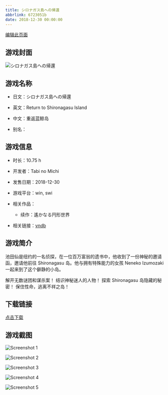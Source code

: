 ```yaml
---
title: シロナガス島への帰還
abbrlink: 6723051b
date: 2018-12-30 00:00:00
---
```

[编辑此页面](https://github.com/ACG-3/ADV3-source/blob/main/source/_posts/games/%E3%82%B7%E3%83%AD%E3%83%8A%E3%82%AC%E3%82%B9%E5%B3%B6%E3%81%B8%E3%81%AE%E5%B8%B0%E9%82%84.md)

## 游戏封面

![シロナガス島への帰還](https%3A//pan.timero.xyz/onedrive/img_lib_001/%E3%82%B7%E3%83%AD%E3%83%8A%E3%82%AC%E3%82%B9%E5%B3%B6%E3%81%B8%E3%81%AE%E5%B8%B0%E9%82%84_cover.avif)


## 游戏名称

- 日文：シロナガス島への帰還
- 英文：Return to Shironagasu Island
- 中文：重返蓝鲸岛

- 别名：


## 游戏信息

- 时长：10.75 h
- 开发者：Tabi no Michi
- 发售日期：2018-12-30
- 游戏平台：win, swi
- 相关作品：
   - 续作：遙かなる円形世界

- 相关链接：[vndb](https://vndb.org/v25413)


## 游戏简介

池田仙是纽约的一名侦探，在一位百万富翁的遗书中，他收到了一份神秘的邀请函，邀请他前往 Shironagasu 岛。他与拥有特殊能力的女孩 Neneko Izumozaki 一起来到了这个僻静的小岛。

解开无数谜团和谋杀案！
结识神秘迷人的人物！
探索 Shironagasu 岛隐藏的秘密！
保住性命，逃离不祥之岛！




## 下载链接

[点击下载](https://pan.timero.xyz/onedrive/adv_lib_001/%E3%82%B7%E3%83%AD%E3%83%8A%E3%82%AC%E3%82%B9%E5%B3%B6%E3%81%B8%E3%81%AE%E5%B8%B0%E9%82%84)


## 游戏截图


![Screenshot 1](https%3A//pan.timero.xyz/onedrive/img_lib_001/%E3%82%B7%E3%83%AD%E3%83%8A%E3%82%AC%E3%82%B9%E5%B3%B6%E3%81%B8%E3%81%AE%E5%B8%B0%E9%82%84_Screenshot_1.avif)

![Screenshot 2](https%3A//pan.timero.xyz/onedrive/img_lib_001/%E3%82%B7%E3%83%AD%E3%83%8A%E3%82%AC%E3%82%B9%E5%B3%B6%E3%81%B8%E3%81%AE%E5%B8%B0%E9%82%84_Screenshot_2.avif)

![Screenshot 3](https%3A//pan.timero.xyz/onedrive/img_lib_001/%E3%82%B7%E3%83%AD%E3%83%8A%E3%82%AC%E3%82%B9%E5%B3%B6%E3%81%B8%E3%81%AE%E5%B8%B0%E9%82%84_Screenshot_3.avif)

![Screenshot 4](https%3A//pan.timero.xyz/onedrive/img_lib_001/%E3%82%B7%E3%83%AD%E3%83%8A%E3%82%AC%E3%82%B9%E5%B3%B6%E3%81%B8%E3%81%AE%E5%B8%B0%E9%82%84_Screenshot_4.avif)

![Screenshot 5](https%3A//pan.timero.xyz/onedrive/img_lib_001/%E3%82%B7%E3%83%AD%E3%83%8A%E3%82%AC%E3%82%B9%E5%B3%B6%E3%81%B8%E3%81%AE%E5%B8%B0%E9%82%84_Screenshot_5.avif)

